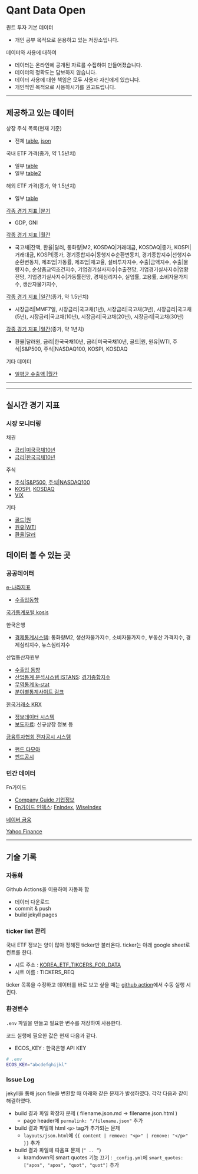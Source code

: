 # Qant Data Open

퀀트 투자 기본 데이터 
* 개인 공부 목적으로 운용하고 있는 저장소입니다.

데이터와 사용에 대하여
* 데이터는 온라인에 공개된 자료를 수집하여 만들어졌습니다. 
* 데이터의 정확도는 담보하지 않습니다. 
* 데이터 사용에 대한 책임은 모두 사용자 자신에게 있습니다. 
* 개인적인 목적으로 사용하시기를 권고드립니다.

---

## 제공하고 있는 데이터

상장 주식 목록(현재 기준)
* 전체 [table](https://pinedance.github.io/quant-data-open/dist/CompanyList.html), [json](https://pinedance.github.io/quant-data-open/dist/CompanyList.json)

국내 ETF 가격(종가, 약 1.5년치)
* 일부 [table](https://pinedance.github.io/quant-data-open/dist/KRX/etf-price-selected.html)
* 일부 [table2](https://pinedance.github.io/quant-data-open/dist/NV/etf-price-selected.html)

해외 ETF 가격(종가, 약 1.5년치)
* 일부 [table](https://pinedance.github.io/quant-data-open/dist/YH/etf-adjusted-price-selected.html)

[각종 경기 지표 |분기](https://pinedance.github.io/quant-data-open/dist/ECOS/economic-data-quarterly.html)
* GDP, GNI

[각종 경기 지표 |월간](https://pinedance.github.io/quant-data-open/dist/ECOS/economic-data-monthly.html)
* 국고채|잔액, 환율|달러, 통화량|M2, KOSDAQ|거래대금, KOSDAQ|종가, KOSPI|거래대금, KOSPI|종가, 경기종합지수|동행지수순환변동치, 경기종합지수|선행지수순환변동치, 제조업|가동률, 제조업|재고율, 설비투자지수, 수출|금액지수, 수출|물량지수, 순상품교역조건지수, 기업경기실사지수|수출전망, 기업경기실사지수|업황전망, 기업경기실사지수|가동률전망, 경제심리지수, 실업률, 고용률, 소비자물가지수, 생산자물가지수, 

[각종 경기 지표 |일간](https://pinedance.github.io/quant-data-open/dist/ECOS/economic-data-daily.html)(종가, 약 1.5년치)
* 시장금리|MMF7일, 시장금리|국고채(1년), 시장금리|국고채(3년), 시장금리|국고채(5년), 시장금리|국고채(10년), 시장금리|국고채(20년), 시장금리|국고채(30년)

[각종 경기 지표 |일간](https://pinedance.github.io/quant-data-open/dist/NV/economic-data-daily.html)(종가, 약 1년치)
* 환율|달러원, 금리|한국국채10년, 금리|미국국채10년, 골드|원, 원유|WTI, 주식|S&P500, 주식|NASDAQ100, KOSPI, KOSDAQ

기타 데이터
* [일평균 수출액 |월간](https://pinedance.github.io/quant-data-open/dist/M/average-daily-exports_kr.html)

---

---

## 실시간 경기 지표

### 시장 모니터링

채권
* [금리|미국국채10년](https://m.stock.naver.com/marketindex/bond/US10YT=RR)
* [금리|한국국채10년](https://m.stock.naver.com/marketindex/bond/KR10YT=RR)

주식
* [주식|S&P500](https://m.stock.naver.com/worldstock/index/.INX/total), [주식|NASDAQ100](https://m.stock.naver.com/worldstock/index/.NDX/total)
* [KOSPI](https://m.stock.naver.com/domestic/index/KOSPI/total), [KOSDAQ](https://m.stock.naver.com/domestic/index/KOSDAQ/total)
* [VIX](https://m.stock.naver.com/worldstock/index/.VIX/total)

기타
* [골드|원](https://m.stock.naver.com/marketindex/metals/CMDT_GD)
* [원유|WTI](https://m.stock.naver.com/marketindex/energy/CLcv1)
* [환율|달러](https://m.stock.naver.com/marketindex/exchange/FX_USDKRW)

## 데이터 볼 수 있는 곳

### 공공데이터

[e-나라지표](http://www.index.go.kr)
* [수출입동향](http://www.index.go.kr/potal/main/EachDtlPageDetail.do?idx_cd=1066)

[국가통계포털 kosis](https://kosis.kr/)

한국은행
* [경제통계시스템](https://ecos.bok.or.kr/): 통화량M2, 생산자물가지수, 소비자물가지수, 부동산 가격지수, 경제심리지수, 뉴스심리지수

산업통산자원부
* [수출입 동향](https://www.motie.go.kr/search/search.do?site=main&kwd=%EC%9B%94+%EC%88%98%EC%B6%9C%EC%9E%85+%EB%8F%99%ED%96%A5&category=c2&reSrchFlag=&currentPage=1&detailSearch=&srchFd=%24param.srchFd&sort=r&date=%24param.date&start-date=&end-date=&preCondi=%24param.preCondi&rowPerPage=10&fdTot=%24param.fdTot&fdTitle=%24param.fdTitle&fdContent=%24param.fdContent&fdFile=%24param.fdFile&fdNotice=%24param.fdNotice&ppkFlag=weekly&searchOption=allword&searchRange=fdTot&searchOptionAnd=&searchOptionOr=)
* [산업통계 분석시스템 ISTANS](https://www.istans.or.kr/mainMenu.do): [경기종합지수](https://www.istans.or.kr/su/newSuTab.do?scode=S99)
* [무역통계 k-stat](https://stat.kita.net/stat/kts/sum/SumImpExpTotalList.screen)
* [분야별통계사이트 링크](http://www.motie.go.kr/motie/py/sa/staticsitee/staticsite.jsp)

[한국거래소 KRX](http://www.krx.co.kr)
* [정보데이터 시스템](http://data.krx.co.kr/)
* [보도자료](http://open.krx.co.kr/contents/OPN/05/05000000/OPN05000000.jsp): 신규상장 정보 등

[금융투자협회 전자공시 시스템](https://dis.kofia.or.kr/)
* [펀드 다모아](https://dis.kofia.or.kr/websquare/index.jsp?w2xPath=/wq/damoa/DISFundAnnFundUnit.xml&divisionId=MDIS08006000000000&serviceId=SDIS08006000000)
* [펀드공시](https://dis.kofia.or.kr/websquare/index.jsp?w2xPath=/wq/fundann/DISFundAnnSrch.xml&divisionId=MDIS01001000000000&serviceId=SDIS01001000000)

### 민간 데이터

Fn가이드
* [Company Guide 기업정보](https://comp.fnguide.com)
* [Fn가이드 인덱스](http://www.fnindex.co.kr/): [FnIndex](http://www.fnindex.co.kr/overview/I/MIS), [WiseIndex](https://www.wiseindex.com/Index/Index#/WMI500)

[네이버 금융](https://finance.naver.com/)

[Yahoo Finance](https://finance.yahoo.com/)

---

## 기술 기록

### 자동화

Github Actions을 이용하여 자동화 함 

* 데이터 다운로드
* commit & push
* build jekyll pages 

### ticker list 관리

국내 ETF 정보는 양이 많아 정해진 ticker만 불러온다. ticker는 아래 google sheet로 컨트롤 한다. 

* 시트 주소 : [KOREA_ETF_TIKCERS_FOR_DATA](https://docs.google.com/spreadsheets/d/1UqlIF8aXCsRhGYPHttIgtgVDNbyUJOtOmEsM4u3q5H0/)
* 시트 이름 : TICKERS_REQ

ticker 목록을 수정하고 데이터를 바로 보고 싶을 때는 [github action](https://github.com/pinedance/quant-data-open/actions/workflows/get-commit-push2.yml)에서 수동 실행 시킨다. 

### 환경변수

`.env` 파일을 만들고 필요한 변수를 저장하여 사용한다. 

코드 실행에 필요한 값은 현재 다음과 같다. 
* ECOS_KEY : 한국은행 API KEY

```bash
# .env
ECOS_KEY="abcdefghijkl"
```

### Issue Log

jekyll을 통해 json file을 변환할 때 아래와 같은 문제가 발생하였다. 각각 다음과 같이 해결하였다. 

* build 결과 파일 확장자 문제 ( filename.json.md → filename.json.html )
  - page header에 `permalink: "/filename.json"` 추가
* build 결과 파일에 html `<p>` tag가 추가되는 문제
  - `layouts/json.html`에 `{{ content | remove: "<p>" | remove: "</p>" }}` 추가
* build 결과 파일에 따옴표 문제 (`“ .. ”`)
  - kramdown의 smart quotes 기능 끄기 : `_config.yml`에 `smart_quotes: ["apos", "apos", "quot", "quot"]` 추가

